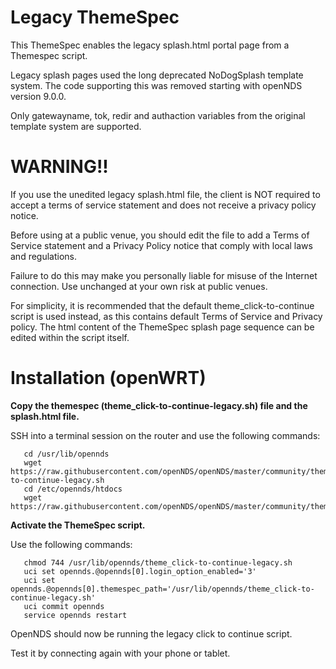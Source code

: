 # Legacy ThemeSpec
This ThemeSpec enables the legacy splash.html portal page from a Themespec script.

Legacy splash pages used the long deprecated NoDogSplash template system. The code supporting this was removed starting with openNDS version 9.0.0.

Only gatewayname, tok, redir and authaction variables from the original template system are supported.

# WARNING!!
If you use the unedited legacy splash.html file, the client is NOT required to accept a terms of service statement and does not receive a privacy policy notice.

Before using at a public venue, you should edit the file to add a Terms of Service statement and a Privacy Policy notice that comply with local laws and regulations.

Failure to do this may make you personally liable for misuse of the Internet connection. Use unchanged at your own risk at public venues.

For simplicity, it is recommended that the default theme_click-to-continue script is used instead, as this contains default Terms of Service and Privacy policy. The html content of the ThemeSpec splash page sequence can be edited within the script itself.

# Installation (openWRT)
**Copy the themespec (theme_click-to-continue-legacy.sh) file and the splash.html file.**

SSH into a terminal session on the router and use the following commands:

       cd /usr/lib/opennds
       wget https://raw.githubusercontent.com/openNDS/openNDS/master/community/themespec/theme_legacy/theme_click-to-continue-legacy.sh
       cd /etc/opennds/htdocs
       wget https://raw.githubusercontent.com/openNDS/openNDS/master/community/themespec/theme_legacy/splash.html

**Activate the ThemeSpec script.**

Use the following commands:

       chmod 744 /usr/lib/opennds/theme_click-to-continue-legacy.sh
       uci set opennds.@opennds[0].login_option_enabled='3'
       uci set opennds.@opennds[0].themespec_path='/usr/lib/opennds/theme_click-to-continue-legacy.sh'
       uci commit opennds
       service opennds restart

OpenNDS should now be running the legacy click to continue script.

Test it by connecting again with your phone or tablet.
